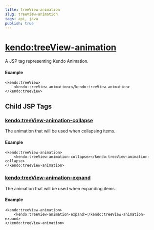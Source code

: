 ```yaml
---
title: treeView-animation
slug: treeView-animation
tags: api, java
publish: true
---
```


# <kendo:treeView-animation>
A JSP tag representing Kendo Animation.

#### Example
    <kendo:treeView>
        <kendo:treeView-animation></kendo:treeView-animation>
    </kendo:treeView>


## Child JSP Tags

### [<kendo:treeView-animation-collapse>](/api/wrappers/jsp/treeview/animation-collapse)

The animation that will be used when collapsing items.

#### Example

    <kendo:treeView-animation>
        <kendo:treeView-animation-collapse></kendo:treeView-animation-collapse>
    </kendo:treeView-animation>
 
### [<kendo:treeView-animation-expand>](/api/wrappers/jsp/treeview/animation-expand)

The animation that will be used when expanding items.

#### Example

    <kendo:treeView-animation>
        <kendo:treeView-animation-expand></kendo:treeView-animation-expand>
    </kendo:treeView-animation>
 
